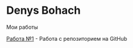 # Denys Bohach
Мои работы

[Работа №1](https://denbohach.github.io/Responsive_layout/ "Дело моей жизни") - Работа с репозиторием на  GitHub
